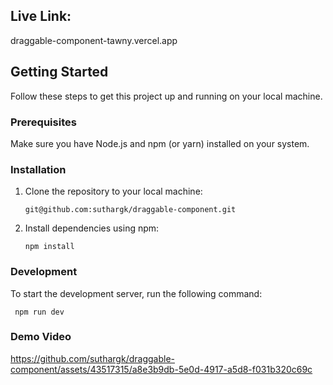 ## Live Link:
   draggable-component-tawny.vercel.app

## Getting Started

Follow these steps to get this project up and running on your local machine.

### Prerequisites

Make sure you have Node.js and npm (or yarn) installed on your system.

### Installation

1. Clone the repository to your local machine:
   ```
   git@github.com:suthargk/draggable-component.git
   ```
2. Install dependencies using npm:
   ```
   npm install
   ```

### Development

To start the development server, run the following command:
  ```
   npm run dev
  ```

### Demo Video

https://github.com/suthargk/draggable-component/assets/43517315/a8e3b9db-5e0d-4917-a5d8-f031b320c69c

